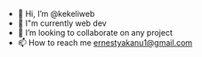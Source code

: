 - 👋 Hi, I’m @kekeliweb
- 👀 I"m currently web dev 
- 💞️ I’m looking to collaborate on any project
- 📫 How to reach me ernestyakanu1@gmail.com

<!---
kekeliweb/kekeliweb is a ✨ special ✨ repository because its `README.md` (this file) appears on your GitHub profile.
You can click the Preview link to take a look at your changes.
--->
